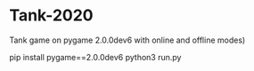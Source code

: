 # Tank-2020
Tank game on pygame 2.0.0dev6 with online and offline modes)

pip install pygame==2.0.0dev6
python3 run.py
